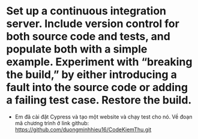# Set up a continuous integration server. Include version control for both source code and tests, and populate both with a simple example. Experiment with “breaking the build,” by either introducing a fault into the source code or adding a failing test case. Restore the build.

* Em đã cài đặt Cypress và tạo một website và chạy test cho nó. Về đoạn mã chương trình ở link github: <https://github.com/duongminhhieu16/CodeKiemThu.git>